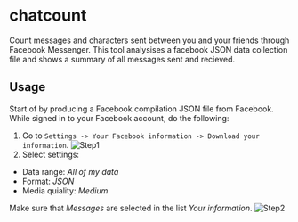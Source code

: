 # chatcount
Count messages and characters sent between you and your friends through Facebook Messenger. This tool analysises a facebook JSON data collection file and shows a summary of all messages sent and recieved.

## Usage
Start of by producing a Facebook compilation JSON file from Facebook. While signed in to your Facebook account, do the following:

1. Go to `Settings -> Your Facebook information -> Download your information`.
![Step1](resourses/1.png)
2. Select settings:

  * Data range: *All of my data*
  * Format: *JSON*
  * Media quiality: *Medium*
  
Make sure that *Messages* are selected in the list *Your information*.
![Step2](resourses/2.png)
